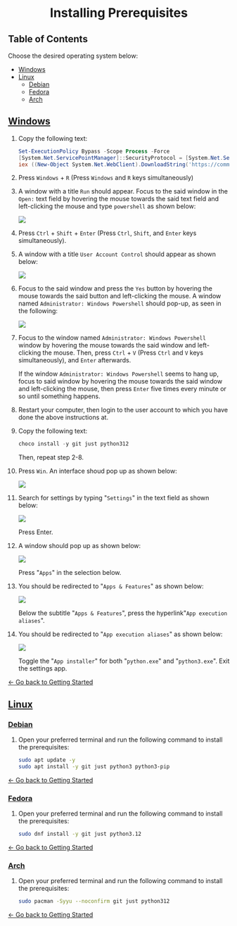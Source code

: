 <h1 align="center" style="font-weight: bold">
    Installing Prerequisites
</h1>

<div class="toc">
    <h2 id="toc"><b><a href="#toc">Table of Contents</a></b></h2>
    <p>Choose the desired operating system below:</p>
    <ul>
        <li><a href="#windows">Windows</a></li>
        <li>
            <a href="#linux">Linux</a>
            <ul>
                <li><a href="#linux-debian">Debian</a></li>
                <li><a href="#linux-fedora">Fedora</a></li>
                <li><a href="#linux-arch">Arch</a></li>
            </ul>
        </li>
    </ul>
</div>

<h2 id="windows"><a href="#windows">Windows</a></h2>

1. Copy the following text:

    ```ps1
    Set-ExecutionPolicy Bypass -Scope Process -Force
    [System.Net.ServicePointManager]::SecurityProtocol = [System.Net.ServicePointManager]::SecurityProtocol -bor 3072
    iex ((New-Object System.Net.WebClient).DownloadString('https://community.chocolatey.org/install.ps1'))
    ```

2. Press `Windows` + `R` (Press `Windows` and `R` keys simultaneously)

3. A window with a title `Run` should appear. Focus to the said window in the `Open:` text field by hovering the mouse towards the said text field and left-clicking the mouse and type `powershell` as shown below:

    ![](assets/images/windows/run_box_ps.png)

4. Press `Ctrl` + `Shift` + `Enter` (Press `Ctrl`, `Shift`, and `Enter` keys simultaneously).

5. A window with a title `User Account Control` should appear as shown below:

    ![](assets/images/windows/UAC_ps.png)

6. Focus to the said window and press the `Yes` button by hovering the mouse towards the said button and left-clicking the mouse. A window named `Administrator: Windows Powershell` should pop-up, as seen in the following:

	![](assets/images/windows/pwsh_admin.png)

7. Focus to the window named `Administrator: Windows Powershell` window by hovering the mouse towards the said window and left-clicking the mouse. Then, press `Ctrl` + `V` (Press `Ctrl` and `V` keys simultaneously), and `Enter` afterwards.

    If the window `Administrator: Windows Powershell` seems to hang up, focus to said window by hovering the mouse towards the said window and left-clicking the mouse, then press `Enter` five times every minute or so until something happens.

8. Restart your computer, then login to the user account to which you have done the above instructions at.

9. Copy the following text:

    ```ps1
    choco install -y git just python312
    ```

    Then, repeat step 2-8.

11. Press `Win`. An interface shoud pop up as shown below:

    ![](/docs/assets/images/prerequisites/python/windows/1.png)

12. Search for settings by typing "`Settings`" in the text field as shown below:

    ![](/docs/assets/images/prerequisites/python/windows/2.png)
    
    Press Enter.

13. A window should pop up as shown below:

    ![](/docs/assets/images/prerequisites/python/windows/3.png)
    
    Press "`Apps`" in the selection below.

14. You should be redirected to "`Apps & Features`" as shown below:

    ![](/docs/assets/images/prerequisites/python/windows/4.png)
    
    Below the subtitle "`Apps & Features`", press the hyperlink"`App execution aliases`".

15. You should be redirected to "`App execution aliases`" as shown below:

	![](/docs/assets/images/prerequisites/python/windows/5.png)

    Toggle the "`App installer`" for both "`python.exe`" and "`python3.exe`". Exit the settings app.

[<- Go back to Getting Started](../../../getting-started.md#windows)

<h2 id="linux"><a href="#linux">Linux</a></h2>

<h3 id="linux-debian"><a href="#linux-debian">Debian</a></h3>

1. Open your preferred terminal and run the following command to install the prerequisites:

    ```sh
    sudo apt update -y
    sudo apt install -y git just python3 python3-pip
    ```

[<- Go back to Getting Started](../../../getting-started.md#linux)

<h3 id="linux-fedora"><a href="#linux-fedora">Fedora</a></h3>

1. Open your preferred terminal and run the following command to install the prerequisites:

    ```sh
    sudo dnf install -y git just python3.12
    ```

[<- Go back to Getting Started](../../../getting-started.md#linux)

<h3 id="linux-arch"><a href="#linux-arch">Arch</a></h3>

1. Open your preferred terminal and run the following command to install the prerequisites:

    ```sh
    sudo pacman -Syyu --noconfirm git just python312
    ```

[<- Go back to Getting Started](../../../getting-started.md#linux)

